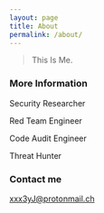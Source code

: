 ```yaml
---
layout: page
title: About
permalink: /about/
---
```


> This Is Me.

### More Information

Security Researcher

Red Team Engineer

Code Audit Engineer

Threat Hunter

### Contact me

[xxx3yJ@protonmail.ch](mailto:xxx3yJ@protonmail.ch)
